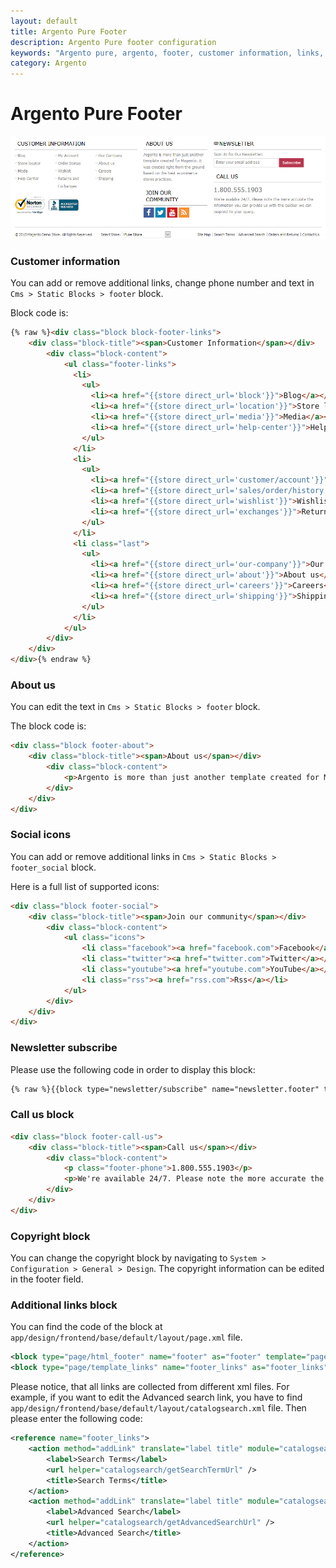 ```yaml
---
layout: default
title: Argento Pure Footer
description: Argento Pure footer configuration
keywords: "Argento pure, argento, footer, customer information, links, newsletter subscribe, about us, social icons, copyright"
category: Argento
---
```


# Argento Pure Footer

![Argento Pure footer](/images/argento/pure/footer.jpg)

### Customer information

You can add or remove additional links, change phone number and text in
`Cms > Static Blocks > footer` block.

Block code is:

```html
{% raw %}<div class="block block-footer-links">
    <div class="block-title"><span>Customer Information</span></div>
        <div class="block-content">
            <ul class="footer-links">
              <li>
                <ul>
                  <li><a href="{{store direct_url='block'}}">Blog</a></li>
                  <li><a href="{{store direct_url='location'}}">Store locator</a></li>
                  <li><a href="{{store direct_url='media'}}">Media</a></li>
                  <li><a href="{{store direct_url='help-center'}}">Help Center</a></li>
                </ul>
              </li>
              <li>
                <ul>
                  <li><a href="{{store direct_url='customer/account'}}">My Account</a></li>
                  <li><a href="{{store direct_url='sales/order/history'}}">Order Status</a></li>
                  <li><a href="{{store direct_url='wishlist'}}">Wishlist</a></li>
                  <li><a href="{{store direct_url='exchanges'}}">Returns and Exchanges</a></li>
                </ul>
              </li>
              <li class="last">
                <ul>
                  <li><a href="{{store direct_url='our-company'}}">Our Company</a></li>
                  <li><a href="{{store direct_url='about'}}">About us</a></li>
                  <li><a href="{{store direct_url='careers'}}">Careers</a></li>
                  <li><a href="{{store direct_url='shipping'}}">Shipping</a></li>
                </ul>
              </li>
            </ul>
        </div>
    </div>
</div>{% endraw %}
```

### About us

You can edit the text in `Cms > Static Blocks > footer` block.

The block code is:

```html
<div class="block footer-about">
    <div class="block-title"><span>About us</span></div>
        <div class="block-content">
            <p>Argento is more than just another template created for Magento. It was created right from the ground based on the best ecommerce stores practices.</p>
        </div>
    </div>
</div>
```

### Social icons

You can add or remove additional links in `Cms > Static Blocks > footer_social` block.

Here is a full list of supported icons:

```html
<div class="block footer-social">
    <div class="block-title"><span>Join our community</span></div>
        <div class="block-content">
            <ul class="icons">
                <li class="facebook"><a href="facebook.com">Facebook</a></li>
                <li class="twitter"><a href="twitter.com">Twitter</a></li>
                <li class="youtube"><a href="youtube.com">YouTube</a></li>
                <li class="rss"><a href="rss.com">Rss</a></li>
            </ul>
        </div>
    </div>
</div>
```

### Newsletter subscribe

Please use the following code in order to display this block:

```html
{% raw %}{{block type="newsletter/subscribe" name="newsletter.footer" template="newsletter/subscribe.phtml"}}{% endraw %}
```

### Call us block

```html
<div class="block footer-call-us">
    <div class="block-title"><span>Call us</span></div>
        <div class="block-content">
            <p class="footer-phone">1.800.555.1903</p>
            <p>We're available 24/7. Please note the more accurate the information you can provide us with the quicker we can respond to your query.</p>
        </div>
    </div>
</div>
```

### Copyright block

You can change the copyright block by navigating to `System > Configuration > General > Design`.
The copyright information can be edited in the footer field.

### Additional links block

You can find the code of the block at `app/design/frontend/base/default/layout/page.xml` file.

```xml
<block type="page/html_footer" name="footer" as="footer" template="page/html/footer.phtml">
<block type="page/template_links" name="footer_links" as="footer_links" template="page/template/links.phtml"/>
```

Please notice, that all links are collected from different xml files. For example, if you want to edit the Advanced search link, you have to find `app/design/frontend/base/default/layout/catalogsearch.xml` file. Then please enter the following code:

```xml
<reference name="footer_links">
    <action method="addLink" translate="label title" module="catalogsearch" ifconfig="catalog/seo/search_terms">
        <label>Search Terms</label>
        <url helper="catalogsearch/getSearchTermUrl" />
        <title>Search Terms</title>
    </action>
    <action method="addLink" translate="label title" module="catalogsearch">
        <label>Advanced Search</label>
        <url helper="catalogsearch/getAdvancedSearchUrl" />
        <title>Advanced Search</title>
    </action>
</reference>
```
